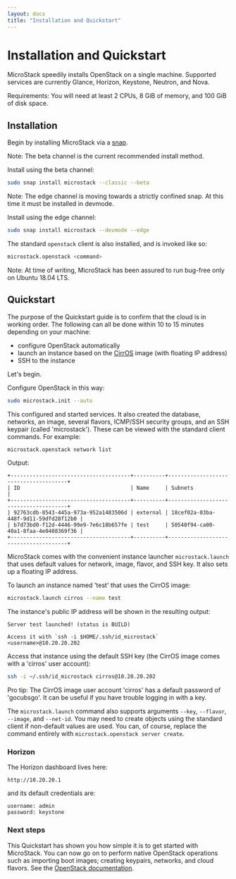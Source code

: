 ```yaml
---
layout: docs
title: "Installation and Quickstart"
---
```


# Installation and Quickstart

MicroStack speedily installs OpenStack on a single machine. Supported services
are currently Glance, Horizon, Keystone, Neutron, and Nova.

<div class="p-notification--information">
  <p class="p-notification__response">
    <span class="p-notification__status">Requirements:</span>
    You will need at least 2 CPUs, 8 GiB of memory, and 100 GiB of disk space.
  </p>
</div>

## Installation

Begin by installing MicroStack via a [snap][microstack-snap].

<div class="p-notification--information">
  <p class="p-notification__response">
    <span class="p-notification__status">Note:</span>
    The beta channel is the current recommended install method.
  </p>
</div>

Install using the beta channel:

```bash
sudo snap install microstack --classic --beta
```

<div class="p-notification--information">
  <p class="p-notification__response">
    <span class="p-notification__status">Note:</span>
    The edge channel is moving towards a strictly confined snap. At this time
    it must be installed in devmode.
  </p>
</div>

Install using the edge channel:

```bash
sudo snap install microstack --devmode --edge
```

The standard `openstack` client is also installed, and is invoked like so:

```bash
microstack.openstack <command>
```

<div class="p-notification--information">
  <p class="p-notification__response">
    <span class="p-notification__status">Note:</span>
    At time of writing, MicroStack has been assured to run bug-free only on
    Ubuntu 18.04 LTS.
  </p>
</div>

## Quickstart

The purpose of the Quickstart guide is to confirm that the cloud is in working
order. The following can all be done within 10 to 15 minutes depending on your
machine:

- configure OpenStack automatically
- launch an instance based on the [CirrOS][openstack-cirros] image (with
  floating IP address)
- SSH to the instance

Let's begin.

Configure OpenStack in this way:

```bash
sudo microstack.init --auto
```

This configured and started services. It also created the database, networks,
an image, several flavors, ICMP/SSH security groups, and an SSH keypair (called
'microstack'). These can be viewed with the standard client commands. For
example:

```bash
microstack.openstack network list
```

Output:

```no-highlight
+--------------------------------------+----------+--------------------------------------+
| ID                                   | Name     | Subnets                              |
+--------------------------------------+----------+--------------------------------------+
| 92763cdb-8543-445a-973a-952a1483506d | external | 18cef02a-03ba-448f-9d11-59dfd28f12b0 |
| b7d73bd0-f12d-4446-99e9-7e6c18b657fe | test     | 50540f94-ca00-40a1-8faa-4e0408369f36 |
+--------------------------------------+----------+--------------------------------------+
```

MicroStack comes with the convenient instance launcher ``microstack.launch``
that uses default values for network, image, flavor, and SSH key. It also sets
up a floating IP address.

To launch an instance named 'test' that uses the CirrOS image:

```bash
microstack.launch cirros --name test
```

The instance's public IP address will be shown in the resulting output:

```no-highlight
Server test launched! (status is BUILD)

Access it with `ssh -i $HOME/.ssh/id_microstack` <username>@10.20.20.202
```

Access that instance using the default SSH key (the CirrOS image comes with a
'cirros' user account):

```bash
ssh -i ~/.ssh/id_microstack cirros@10.20.20.202
```

<div class="p-notification--positive">
  <p class="p-notification__response">
    <span class="p-notification__status">Pro tip:</span>
    The CirrOS image user account 'cirros' has a default password of
    'gocubsgo'. It can be useful if you have trouble logging in with a key.
  </p>
</div>

The ``microstack.launch`` command also supports arguments ``--key``,
``--flavor``, ``--image``, and ``--net-id``. You may need to create objects
using the standard client if non-default values are used. You can, of course,
replace the command entirely with ``microstack.openstack server create``.

### Horizon

The Horizon dashboard lives here:

`http://10.20.20.1`

and its default credentials are:

```no-highlight
username: admin
password: keystone
```

### Next steps

This Quickstart has shown you how simple it is to get started with MicroStack.
You can now go on to perform native OpenStack operations such as importing boot
images; creating keypairs, networks, and cloud flavors. See the [OpenStack
documentation][openstack-docs].

<!-- LINKS -->

[microstack-snap]: https://snapcraft.io/microstack
[openstack-cirros]: https://docs.openstack.org/image-guide/obtain-images.html#cirros-test
[openstack-docs]: https://docs.openstack.org/
